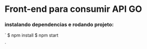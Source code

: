 #   Front-end para consumir API GO

### instalando dependencias e rodando projeto: 
`
$   npm install
$   npm start

`

